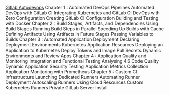  
[Gitlab Autodevops](https://github.com/PacktPublishing/Hands-On-Auto-DevOps-with-GitLab-CI) 
Chapter 1 : Automated DevOps Pipelines
            Automated DevOps with GitLab CI
            Integrating Kubernetes and GitLab CI
            DevOps with Zero Configuration
            Creating GitLab CI Configuration
            Building and Testing with Docker 
Chapter 2 : Build Stages, Artifacts, and Dependencies 
            Using Build Stages
            Running Build Steps in Parallel
            Speeding Up Builds with Cache
            Defining Artifacts
            Using Artifacts in Future Stages
            Passing Variables to Builds 
Chapter 3 : Automated Application Deployment 
            Declaring Deployment Environments
            Kubernetes Application Resources
            Deploying an Application to Kubernetes
            Deploy Tokens and Image Pull Secrets
            Dynamic Environments and Review Apps 
Chapter 4 : Application Quality and Monitoring
            Integration and Functional Testing
            Analysing 4.6 Code Quality
            Dynamic Application Security Testing
            Application Metrics Collection
            Application Monitoring with Prometheus 
Chapter 5 : Custom CI Infrastructure
            Launching Dedicated Runners
            Automating Runner Deployment
            Autoscaling Runners Using Cloud Resources
            Custom Kubernetes Runners
            Private GitLab Server Install